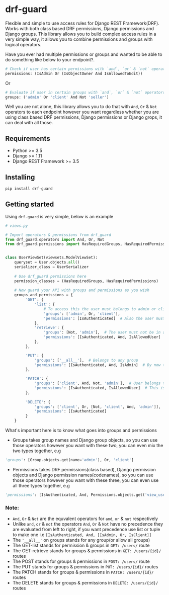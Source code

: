 # drf-guard

Flexible and simple to use access rules for Django REST Framework(DRF). Works with both class based DRF permissions, Django permissions and Django groups. This library allows you to build complex access rules in a very simple way, it allows you to combine permissions and groups with logical operators.

Have you ever had multiple permissions or groups and wanted to be able to do something like below to your endpoint?.
```py
# Check if user has certain permissions with `and`, `or` & `not` operators
permissions: (IsAdmin Or (IsObjectOwner And IsAllowedToEdit))
```

Or

```py
# Evaluate if user in certain groups with `and`, `or` & `not` operators
groups: ('admin' Or 'client' And Not 'seller')
```

Well you are not alone, this library allows you to do that with `And`, `Or` & `Not` operators to each endpoint however you want regardless whether you are using class based DRF permissions, Django permissions or Django grops, it can deal with all those.

## Requirements
- Python >= 3.5
- Django >= 1.11
- Django REST Framework >= 3.5

## Installing
```py
pip install drf-guard
```

## Getting started
Using `drf-guard` is very simple, below is an example
```py
# views.py

# Import operators & permissions from drf_guard
from drf_guard.operators import And, Or, Not
from drf_guard.permissions import HasRequiredGroups, HasRequiredPermissions


class UserViewSet(viewsets.ModelViewSet):
    queryset = User.objects.all()
    serializer_class = UserSerializer
    
    # Use drf_guard permissions here
    permission_classes = (HasRequiredGroups, HasRequiredPermissions)
    
    # Now guard your API with groups and permissions as you wish
    groups_and_permissions = {
         'GET': {
             'list': {
                 # To access this the user must belongs to admin or client group
                 'groups': ['admin', Or, 'client'],
                 'permissions': [IsAuthenticated]  # Also the user must be authenticated
             },
             'retrieve': {
                 'groups': [Not, 'admin'],  # The user must not be in admin group
                 'permissions': [IsAuthenticated, And, IsAllowedUser]  # MUst be authenticated and allowed
             },
         },

         'PUT': {
             'groups': ['__all__'],  # Belongs to any group
             'permissions': [IsAuthenticated, And, IsAdmin]  # By now this should be obvious
         },

         'PATCH': {
             'groups': ['client', And, Not, 'admin'],  # User belongs to client and not admin group
             'permissions': [IsAuthenticated, IsAllowedUser]  # This is = [IsAuthenticated, And, IsAllowedUser]
         },
         
         'DELETE': {
             'groups': ['client', Or, [Not, 'client', And, 'admin']],  # You can basically do any combination
             'permissions': [IsAuthenticated]
         }
    }
```

What's important here is to know what goes into groups and permissions
- Groups takes group names and Django group objects, so you can use those operators however you want with these two, you can even mix the two types together, e.g
```py
'groups': [Group.objects.get(name='admin'), Or, 'client']
```

- Permissions takes DRF permissions(class based), Django permission objects and Django permission names(codenames), so you can use those operators however you want with these three, you can even use all three types together, e.g
```py
'permissions': [IsAuthenticated, And, Permissions.objects.get('view_user'), Or, 'change_user']
```

### Note:
- `And`, `Or` & `Not` are the equvalent operators for `and`, `or` & `not` respectively 
- Unlike `and`, `or` & `not` the operators `And`, `Or` & `Not` have no precedence they are evaluated from left to right, if you want precedence use list or tuple to make one i.e `[IsAuthenticated, And, [IsAdmin, Or, IsClient]]`
- The `'__all__'` on groups stands for any group(or allow all groups)
- The GET-list stands for permission & groups in `GET: /users/` route
- The GET-retrieve stands for groups & permissions in `GET: /users/{id}/` routes
- The POST stands for groups & permissions in `POST: /users/` route
- The PUT stands for groups & permissions in `PUT: /users/{id}/` routes
- The PATCH stands for groups & permissions in `PATCH: /users/{id}/` routes
- The DELETE stands for groups & permissions in `DELETE: /users/{id}/` routes
